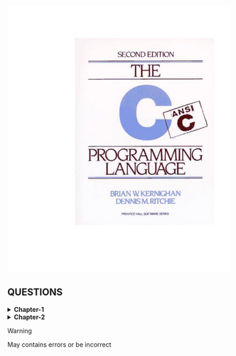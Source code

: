 <img src="./images/bd.png" height=600px>

## QUESTIONS

<details>
<summary><b>Chapter-1</b></summary>
<ol>
<li>Run the ``hello, world'' program on your system. Experiment with leaving out parts of the program, to see what error messages you get.</li>
<li>Experiment to find out what happens when prints's argument string contains \c, where c is some character not listed above.</li>
<li>Modify the temperature conversion program to print a heading above the table.</li>
<li>Write a program to print the corresponding Celsius to Fahrenheit table.</li>
<li>Modify the temperature conversion program to print the table in reverse order, that is, from 300 degrees to 0.</li>
<li>Verify that the expression getchar() != EOF is 0 or 1</li>
<li>Write a program to print the value of EOF.</li>
<li>Write a program to count blanks, tabs, and newlines.</li>
<li>Write a program to copy its input to its output, replacing each string of one or more blanks by a single blank.</li>
<li>Write a program to copy its input to its output, replacing each tab by \t, each backspace by \b, and each backslash by \\. This makes tabs and backspaces visible in an unambiguous way.</li>
<li>How would you test the word count program? What kinds of input are most likely to uncover bugs if there are any?</li>
<li>Write a program that prints its input one word per line.</li>
<li>Write a program to print a histogram of the lengths of words in its input. It is easy to draw the histogram with the bars horizontal; a vertical orientation is more challenging.</li>
<li>Write a program to print a histogram of the frequencies of different characters in its input.</li>
<li>Rewrite the temperature conversion program of Section 1.2 to use a function for conversion.</li>
<li>Revise the main routine of the longest-line program so it will correctly print the length of arbitary lon ginput lines, and as much as possible of the text.</li>
<li>Write a program to print all input lines that are longer than 80 characters.</li>
</ol>
</details>
<details>
<summary><b>Chapter-2</b></summary>
<ol>
<li>Write a program to determine the ranges of char, short, int, and long variables, both signed and unsigned, by printing appropriate values from standard headers and by direct computation. Harder if you compute them: determine the ranges of the various floating-point types.  </li>
<li>Write a loop equivalent to the for loop above without using && or ||.</li>
<li>Write a function htoi(s), which converts a string of hexadecimal digits (including an optional 0x or 0X) into its equivalent integer value. The allowable digits are 0 through 9, a through f, and A through F.  </li>
<li>Write an alternative version of squeeze(s1,s2) that deletes each character in s1 that matches any character in the string s2.  </li>
<li>Write the function any(s1,s2), which returns the first location in a string s1 where any character from the string s2 occurs, or -1 if s1 contains no characters from s2. (The standard library function strpbrk does the same job but returns a pointer to the location.)  </li>
<li>Write a function setbits(x,p,n,y) that returns x with the n bits that begin at position p set to the rightmost n bits of y, leaving the other bits unchanged.  </li>
<li>Write a function invert(x,p,n) that returns x with the n bits that begin at position p inverted (i.e., 1 changed into 0 and vice versa), leaving the others unchanged.  </li>
<li>Write a function rightrot(x,n) that returns the value of the integer x rotated to the right by n positions.  </li>
<li>In a two's complement number system, x &= (x-1) deletes the rightmost 1-bit in x. Explain why. Use this observation to write a faster version of bitcount.  </li>
<li>Rewrite the function lower, which converts upper case letters to lower case, with a conditional expression instead of if-else. </li>
</ol>
</details>

<!--
#### thoughts
- make vertical bar for 13 and 14
- need to improve 16
-->

> [!Warning]
> May contains errors or be incorrect
